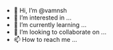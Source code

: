 - 👋 Hi, I’m @vamnsh
- 👀 I’m interested in ...
- 🌱 I’m currently learning ...
- 💞️ I’m looking to collaborate on ...
- 📫 How to reach me ...

<!---
vamnsh/vamnsh is a ✨ special ✨ repository because its `README.md` (this file) appears on your GitHub profile.
You can click the Preview link to take a look at your changes.
--->
